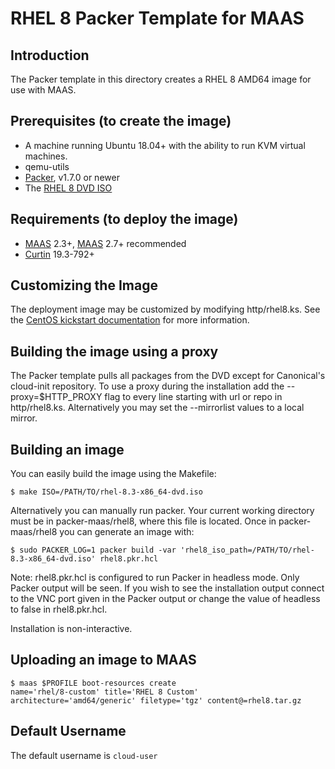 # RHEL 8 Packer Template for MAAS

## Introduction
The Packer template in this directory creates a RHEL 8 AMD64 image for use with MAAS.

## Prerequisites (to create the image)

* A machine running Ubuntu 18.04+ with the ability to run KVM virtual machines.
* qemu-utils
* [Packer](https://www.packer.io/intro/getting-started/install.html), v1.7.0 or newer
* The [RHEL 8 DVD ISO](https://developers.redhat.com/products/rhel/download)

## Requirements (to deploy the image)

* [MAAS](https://maas.io) 2.3+, [MAAS](https://maas.io) 2.7+ recommended
* [Curtin](https://launchpad.net/curtin) 19.3-792+

## Customizing the Image
The deployment image may be customized by modifying http/rhel8.ks. See the [CentOS kickstart documentation](https://docs.centos.org/en-US/centos/install-guide/Kickstart2/) for more information.

## Building the image using a proxy
The Packer template pulls all packages from the DVD except for Canonical's
cloud-init repository. To use a proxy during the installation add the
--proxy=$HTTP_PROXY flag to every line starting with url or repo in
http/rhel8.ks. Alternatively you may set the --mirrorlist values to a
local mirror.

## Building an image
You can easily build the image using the Makefile:

```
$ make ISO=/PATH/TO/rhel-8.3-x86_64-dvd.iso
```

Alternatively you can manually run packer. Your current working directory must
be in packer-maas/rhel8, where this file is located. Once in packer-maas/rhel8
you can generate an image with:

```
$ sudo PACKER_LOG=1 packer build -var 'rhel8_iso_path=/PATH/TO/rhel-8.3-x86_64-dvd.iso' rhel8.pkr.hcl
```

Note: rhel8.pkr.hcl is configured to run Packer in headless mode. Only Packer
output will be seen. If you wish to see the installation output connect to the
VNC port given in the Packer output or change the value of headless to false in
rhel8.pkr.hcl.

Installation is non-interactive.

## Uploading an image to MAAS
```
$ maas $PROFILE boot-resources create
name='rhel/8-custom' title='RHEL 8 Custom' architecture='amd64/generic' filetype='tgz' content@=rhel8.tar.gz
```

## Default Username
The default username is ```cloud-user```
